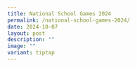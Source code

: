 ```yaml
---
title: National School Games 2024
permalink: /national-school-games-2024/
date: 2024-10-07
layout: post
description: ""
image: ""
variant: tiptap
---
```

